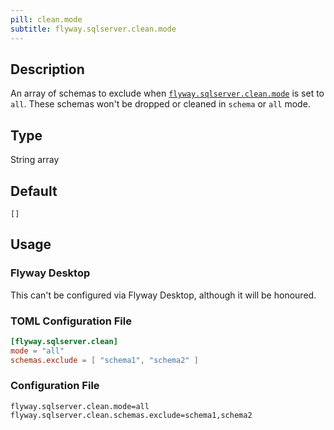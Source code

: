 ```yaml
---
pill: clean.mode
subtitle: flyway.sqlserver.clean.mode
---
```


## Description

An array of schemas to exclude when [
`flyway.sqlserver.clean.mode`](<Configuration/Flyway Namespace/Flyway SQL Server Namespace/Flyway SQL Server Clean Namespace/Flyway SQL Server Clean Mode Setting>) is set to
`all`.
These schemas won't be dropped or cleaned in `schema` or `all` mode.

## Type

String array

## Default

`[]`

## Usage

### Flyway Desktop

This can't be configured via Flyway Desktop, although it will be honoured.

### TOML Configuration File

```toml
[flyway.sqlserver.clean]
mode = "all"
schemas.exclude = [ "schema1", "schema2" ] 
```

### Configuration File

```properties
flyway.sqlserver.clean.mode=all
flyway.sqlserver.clean.schemas.exclude=schema1,schema2
```
